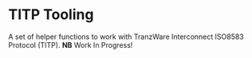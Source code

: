 # TITP Tooling

A set of helper functions to work with TranzWare Interconnect ISO8583 Protocol (TITP). **NB** Work In Progress!